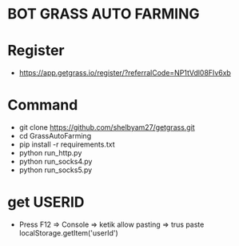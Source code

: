 # BOT GRASS AUTO FARMING

# Register
- https://app.getgrass.io/register/?referralCode=NP1tVdl08FIv6xb

# Command
- git clone https://github.com/shelbyam27/getgrass.git
- cd GrassAutoFarming
- pip install -r requirements.txt
- python run_http.py
- python run_socks4.py
- python run_socks5.py

# get USERID
- Press F12 => Console => ketik allow pasting => trus paste localStorage.getItem('userId')
